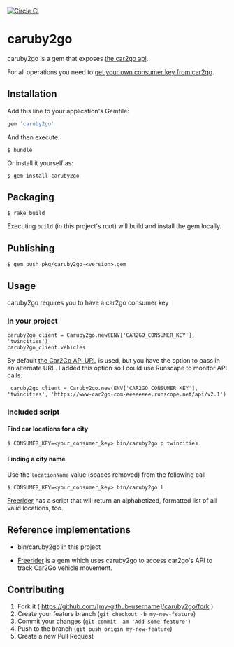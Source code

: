 [![Circle CI](https://circleci.com/gh/eebbesen/caruby2go.svg?style=shield)](https://circleci.com/gh/eebbesen/caruby2go)

# caruby2go

caruby2go is a gem that exposes [the car2go api](https://code.google.com/p/car2go/wiki/index_v2_1).

For all operations you need to [get your own consumer key from car2go](https://www.car2go.com/en/austin/car2go-apps/).

## Installation

Add this line to your application's Gemfile:

```ruby
gem 'caruby2go'
```

And then execute:

    $ bundle

Or install it yourself as:

    $ gem install caruby2go

## Packaging

    $ rake build

Executing `build` (in this project's root) will build and install the gem locally.

## Publishing

    $ gem push pkg/caruby2go-<version>.gem

## Usage
caruby2go requires you to have a car2go consumer key

### In your project

    caruby2go_client = Caruby2go.new(ENV['CAR2GO_CONSUMER_KEY'], 'twincities')
    caruby2go_client.vehicles

By default [the Car2Go API URL](https://www.car2go.com/api/v2.1) is used, but you have the option to pass in an alternate URL.
I added this option so I could use Runscape to monitor API calls.

     caruby2go_client = Caruby2go.new(ENV['CAR2GO_CONSUMER_KEY'], 'twincities', 'https://www-car2go-com-eeeeeeee.runscope.net/api/v2.1')

### Included script
#### Find car locations for a city

    $ CONSUMER_KEY=<your_consumer_key> bin/caruby2go p twincities

#### Finding a city name
Use the `locationName` value (spaces removed) from the following call

    $ CONSUMER_KEY=<your_consumer_key> bin/caruby2go l

[Freerider](https://github.com/eebbesen/freerider) has a script that will return an alphabetized, formatted list of all valid locations, too.

## Reference implementations
* bin/caruby2go in this project

* [Freerider](https://github.com/eebbesen/freerider) is a gem which uses caruby2go to access car2go's API to track Car2Go vehicle movement.

## Contributing

1. Fork it ( https://github.com/[my-github-username]/caruby2go/fork )
2. Create your feature branch (`git checkout -b my-new-feature`)
3. Commit your changes (`git commit -am 'Add some feature'`)
4. Push to the branch (`git push origin my-new-feature`)
5. Create a new Pull Request
